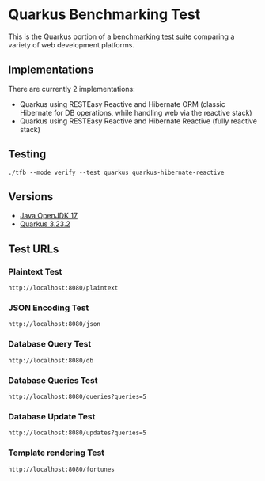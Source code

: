 # Quarkus Benchmarking Test

This is the Quarkus portion of a [benchmarking test suite](../) comparing a variety of web development platforms.

## Implementations

There are currently 2 implementations:

- Quarkus using RESTEasy Reactive and Hibernate ORM (classic Hibernate for DB operations, while handling web via the reactive stack)
- Quarkus using RESTEasy Reactive and Hibernate Reactive (fully reactive stack)

## Testing

    ./tfb --mode verify --test quarkus quarkus-hibernate-reactive

## Versions

* [Java OpenJDK 17](http://openjdk.java.net/)
* [Quarkus 3.23.2](https://quarkus.io)

## Test URLs

### Plaintext Test

    http://localhost:8080/plaintext

### JSON Encoding Test

    http://localhost:8080/json

### Database Query Test

    http://localhost:8080/db

### Database Queries Test

    http://localhost:8080/queries?queries=5

### Database Update Test

    http://localhost:8080/updates?queries=5

### Template rendering Test

    http://localhost:8080/fortunes
